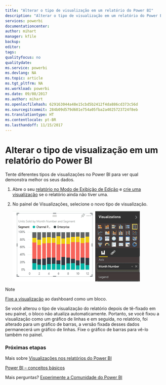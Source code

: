```yaml
---
title: "Alterar o tipo de visualização em um relatório do Power BI"
description: "Alterar o tipo de visualização em um relatório do Power BI"
services: powerbi
documentationcenter: 
author: mihart
manager: kfile
backup: 
editor: 
tags: 
qualityfocus: no
qualitydate: 
ms.service: powerbi
ms.devlang: NA
ms.topic: article
ms.tgt_pltfrm: NA
ms.workload: powerbi
ms.date: 09/08/2017
ms.author: mihart
ms.openlocfilehash: 629163044a48e15cbd5b2412f4da886cd373c56d
ms.sourcegitcommit: 284b09d579d601e754a05fba2a4025723724f8eb
ms.translationtype: HT
ms.contentlocale: pt-BR
ms.lasthandoff: 11/15/2017
---
```

# <a name="change-the-type-of-visualization-in-a-power-bi-report"></a>Alterar o tipo de visualização em um relatório do Power BI
Tente diferentes tipos de visualizações no Power BI para ver qual demonstra melhor os seus dados. 

1. Abre o seu [relatório no Modo de Exibição de Edição](service-reading-view-and-editing-view.md) e [crie uma visualização](power-bi-report-add-visualizations-i.md) se o relatório ainda não tiver uma.
2. No painel de Visualizações, selecione o novo tipo de visualização.  
   
   ![](media/power-bi-report-change-visualization-type/changeviz.gif)

> [!NOTE]
> [Fixe a visualização](service-dashboard-pin-tile-from-report.md) ao dashboard como um bloco.
> 
> 

Se você alterou o tipo de visualização do relatório depois de tê-fixado em seu painel, o bloco não atualiza automaticamente. Portanto, se você fixou a visualização como um gráfico de linhas e em seguida, no relatório, foi alterado para um gráfico de barras, a versão fixada desses dados permanecerá um gráfico de linhas. Fixe o gráfico de barras para vê-lo também no painel.

### <a name="next-steps"></a>Próximas etapas
Mais sobre [Visualizações nos relatórios do Power BI](power-bi-report-visualizations.md)

[Power BI – conceitos básicos](service-basic-concepts.md)

Mais perguntas? [Experimente a Comunidade do Power BI](http://community.powerbi.com/)

